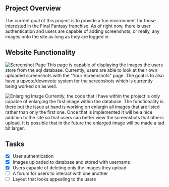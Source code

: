 ## Project Overview 
The current goal of this project is to provide a fun environment for those interested in the Final Fantasy franchise. As of right now, there is user authentication and users are capable of adding screenshots, or really, any images onto the site as long as they are logged in.

## Website Functionality 
![Screenshot Page](https://user-images.githubusercontent.com/56358612/115103247-7377d300-9f1e-11eb-8b8e-3936fb01612a.png)
This page is capable of displaying the images the users store from the sql database. Currently, users are able to look at their own uploaded screenshots with the "Your Screenshots" page. The goal is to also have a upvote/downvote system for the screenshots which is currently being worked on as well. 


![Enlarging Image](https://user-images.githubusercontent.com/56358612/115103316-fdc03700-9f1e-11eb-9908-54f63a2e43c6.png)
Currently, the code that I have within the project is only capable of enlarging the first image within the database. The functionality is there but the issue at hand is working on enlargin all images that are listed rather than only the first one. Once that is implemented it will be a nice addition to the site so that users can better view the screenshots that others upload. It is possible that in the future the enlarged image will be made a tad bit larger. 

## Tasks
- [x] User authentication
- [x] Images uploaded to database and stored with username
- [x] Users capable of deleting only the images they upload
- [ ] A forum for users to interact with one another
- [ ] Layout that looks appealing to the users
